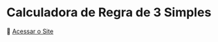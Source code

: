 # Calculadora de Regra de 3 Simples

🔗 <a href="https://lucaskauaa.github.io/calculadora-regra-de-3/html/index.html" target="_self" rel="external">Acessar o Site</a>
